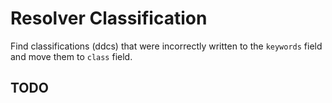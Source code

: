# Resolver Classification

Find classifications (ddcs) that were incorrectly written to the `keywords` field and move them to `class` field.

## TODO